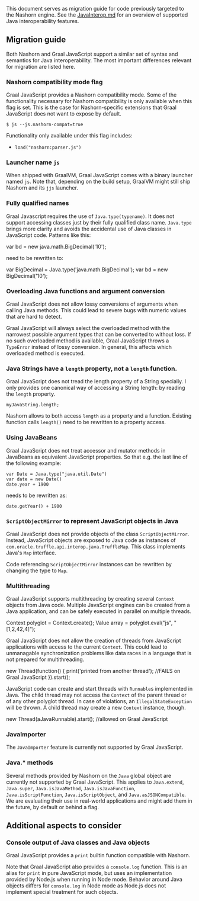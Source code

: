 This document serves as migration guide for code previously targeted to the Nashorn engine.
See the [JavaInterop.md](JavaInterop.md) for an overview of supported Java interoperability features.

## Migration guide
Both Nashorn and Graal JavaScript support a similar set of syntax and semantics for Java interoperability.
The most important differences relevant for migration are listed here.

### Nashorn compatibility mode flag
Graal JavaScript provides a Nashorn compatibility mode.
Some of the functionality necessary for Nashorn compatibility is only available when this flag is set.
This is the case for Nashorn-specific extensions that Graal JavaScript does not want to expose by default.

    $ js --js.nashorn-compat=true

Functionality only available under this flag includes:
* `load("nashorn:parser.js")`

### Launcher name `js`
When shipped with GraalVM, Graal JavaScript comes with a binary launcher named `js`.
Note that, depending on the build setup, GraalVM might still ship Nashorn and its `jjs` launcher.

### Fully qualified names
Graal Javascript requires the use of `Java.type(typename)`.
It does not support accessing classes just by their fully qualified class name.
`Java.type` brings more clarity and avoids the accidental use of Java classes in JavaScript code.
Patterns like this:

   var bd = new java.math.BigDecimal('10');

need to be rewritten to:

   var BigDecimal = Java.type('java.math.BigDecimal');
   var bd = new BigDecimal('10');

### Overloading Java functions and argument conversion
Graal JavaScript does not allow lossy conversions of arguments when calling Java methods.
This could lead to severe bugs with numeric values that are hard to detect.

Graal JavaScript will always select the overloaded method with the narrowest possible argument types that can be converted to without loss.
If no such overloaded method is available, Graal JavaScript throws a `TypeError` instead of lossy conversion.
In general, this affects which overloaded method is executed.

### Java Strings have a `length` property, not a `length` function.
Graal JavaScript does not tread the length property of a String specially.
I only provides one canonical way of accessing a String length: by reading the `length` property.

    myJavaString.length;

Nashorn allows to both access `length` as a property and a function.
Existing function calls `length()` need to be rewritten to a property access.

### Using JavaBeans

Graal JavaScript does not treat accessor and mutator methods in JavaBeans as equivalent JavaScript properties. So that e.g. the last line of the following example:

    var Date = Java.type("java.util.Date")
    var date = new Date()
    date.year + 1900

needs to be rewritten as:

    date.getYear() + 1900

### `ScriptObjectMirror` to represent JavaScript objects in Java
Graal JavaScript does not provide objects of the class `ScriptObjectMirror`.
Instead, JavaScript objects are exposed to Java code as instances of `com.oracle.truffle.api.interop.java.TruffleMap`.
This class implements Java's `Map` interface.

Code referencing `ScriptObjectMirror` instances can be rewritten by changing the type to `Map`.

### Multithreading
Graal JavaScript supports multithreading by creating several `Context` objects from Java code.
Multiple JavaScript engines can be created from a Java application, and can be safely executed in parallel on multiple threads.

   Context polyglot = Context.create();
   Value array = polyglot.eval("js", "[1,2,42,4]");

Graal JavaScript does not allow the creation of threads from JavaScript applications with access to the current `Context`.
This could lead to unmanagable synchronization problems like data races in a language that is not prepared for multithreading.

   new Thread(function() {
      print('printed from another thread'); //FAILS on Graal JavaScript
   }).start();

JavaScript code can create and start threads with `Runnable`s implemented in Java.
The child thread may not access the `Context` of the parent thread or of any other polyglot thread.
In case of violations, an `IllegalStateException` will be thrown.
A child thread may create a new `Context` instance, though.

   new Thread(aJavaRunnable).start(); //allowed on Graal JavaScript

### JavaImporter
The `JavaImporter` feature is currently not supported by Graal JavaScript.

### Java.* methods
Several methods provided by Nashorn on the `Java` global object are currently not supported by Graal JavaScript.
This applies to `Java.extend`, `Java.super`, `Java.isJavaMethod`, `Java.isJavaFunction`, `Java.isScriptFunction`, `Java.isScriptObject`, and `Java.asJSONCompatible`.
We are evaluating their use in real-world applications and might add them in the future, by default or behind a flag.

## Additional aspects to consider

### Console output of Java classes and Java objects
Graal JavaScript provides a `print` builtin function compatible with Nashorn.

Note that Graal JavaScript also provides a `console.log` function.
This is an alias for `print` in pure JavaScript mode, but uses an implementation provided by Node.js when running in Node mode.
Behavior around Java objects differs for `console.log` in Node mode as Node.js does not implement special treatment for such objects.

